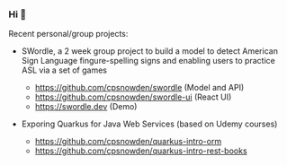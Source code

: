 ### Hi 👋

Recent personal/group projects:

- SWordle, a 2 week group project to build a model to detect American Sign Language fingure-spelling signs and enabling users to practice ASL via a set of games
  -  https://github.com/cpsnowden/swordle (Model and API)
  -  https://github.com/cpsnowden/swordle-ui (React UI)
  -  https://swordle.dev (Demo)

- Exporing Quarkus for Java Web Services (based on Udemy courses)
   - https://github.com/cpsnowden/quarkus-intro-orm
   - https://github.com/cpsnowden/quarkus-intro-rest-books

